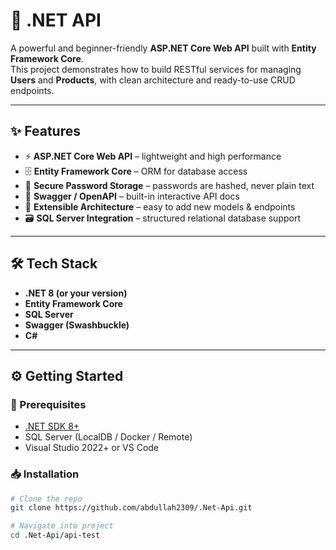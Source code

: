 # 🚀 .NET API
   
A powerful and beginner-friendly **ASP.NET Core Web API** built with **Entity Framework Core**.  
This project demonstrates how to build RESTful services for managing **Users** and **Products**, with clean architecture and ready-to-use CRUD endpoints.

---

## ✨ Features  

- ⚡ **ASP.NET Core Web API** – lightweight and high performance  
- 🗄 **Entity Framework Core** – ORM for database access  
- 🔐 **Secure Password Storage** – passwords are hashed, never plain text  
- 📖 **Swagger / OpenAPI** – built-in interactive API docs  
- 🧩 **Extensible Architecture** – easy to add new models & endpoints  
- 🗃 **SQL Server Integration** – structured relational database support  

---

## 🛠 Tech Stack

- **.NET 8 (or your version)**  
- **Entity Framework Core**  
- **SQL Server**  
- **Swagger (Swashbuckle)**  
- **C#**  

---

## ⚙️ Getting Started

### 📌 Prerequisites
- [.NET SDK 8+](https://dotnet.microsoft.com/)  
- SQL Server (LocalDB / Docker / Remote)  
- Visual Studio 2022+ or VS Code  

### 📥 Installation

```bash
# Clone the repo
git clone https://github.com/abdullah2309/.Net-Api.git

# Navigate into project
cd .Net-Api/api-test
